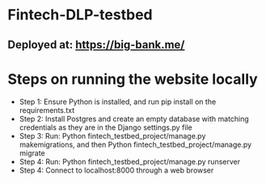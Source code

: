 # Fintech-DLP-testbed

## Deployed at: https://big-bank.me/

# Steps on running the website locally
- Step 1: Ensure Python is installed, and run pip install on the requirements.txt
- Step 2: Install Postgres and create an empty database with matching credentials as they are in the Django settings.py file
- Step 3: Run: Python fintech_testbed_project/manage.py makemigrations, and then Python fintech_testbed_project/manage.py migrate
- Step 4: Run: Python fintech_testbed_project/manage.py runserver
- Step 4: Connect to localhost:8000 through a web browser
